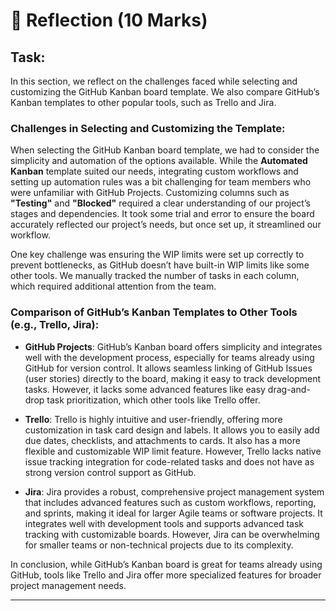 # 📌 **Reflection (10 Marks)**  

## **Task:**  
In this section, we reflect on the challenges faced while selecting and customizing the GitHub Kanban board template. We also compare GitHub’s Kanban templates to other popular tools, such as Trello and Jira.

### **Challenges in Selecting and Customizing the Template:**  
When selecting the GitHub Kanban board template, we had to consider the simplicity and automation of the options available. While the **Automated Kanban** template suited our needs, integrating custom workflows and setting up automation rules was a bit challenging for team members who were unfamiliar with GitHub Projects. Customizing columns such as **"Testing"** and **"Blocked"** required a clear understanding of our project’s stages and dependencies. It took some trial and error to ensure the board accurately reflected our project’s needs, but once set up, it streamlined our workflow.

One key challenge was ensuring the WIP limits were set up correctly to prevent bottlenecks, as GitHub doesn’t have built-in WIP limits like some other tools. We manually tracked the number of tasks in each column, which required additional attention from the team.

### **Comparison of GitHub’s Kanban Templates to Other Tools (e.g., Trello, Jira):**  
- **GitHub Projects**: GitHub’s Kanban board offers simplicity and integrates well with the development process, especially for teams already using GitHub for version control. It allows seamless linking of GitHub Issues (user stories) directly to the board, making it easy to track development tasks. However, it lacks some advanced features like easy drag-and-drop task prioritization, which other tools like Trello offer.
  
- **Trello**: Trello is highly intuitive and user-friendly, offering more customization in task card design and labels. It allows you to easily add due dates, checklists, and attachments to cards. It also has a more flexible and customizable WIP limit feature. However, Trello lacks native issue tracking integration for code-related tasks and does not have as strong version control support as GitHub.
  
- **Jira**: Jira provides a robust, comprehensive project management system that includes advanced features such as custom workflows, reporting, and sprints, making it ideal for larger Agile teams or software projects. It integrates well with development tools and supports advanced task tracking with customizable boards. However, Jira can be overwhelming for smaller teams or non-technical projects due to its complexity.

In conclusion, while GitHub’s Kanban board is great for teams already using GitHub, tools like Trello and Jira offer more specialized features for broader project management needs.

---


